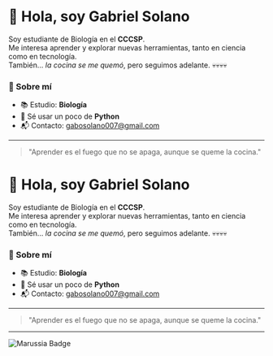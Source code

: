 # 👋 Hola, soy Gabriel Solano

Soy estudiante de Biología en el **CCCSP**.  
Me interesa aprender y explorar nuevas herramientas, tanto en ciencia como en tecnología.  
También... *la cocina se me quemó*, pero seguimos adelante. 💀💀💀💀

### 🧪 Sobre mí
- 📚 Estudio: **Biología**
- 🐍 Sé usar un poco de **Python**
- 📬 Contacto: [gabosolano007@gmail.com](mailto:gabosolano007@gmail.com)

---

> "Aprender es el fuego que no se apaga, aunque se queme la cocina."

# 👋 Hola, soy Gabriel Solano

Soy estudiante de Biología en el **CCCSP**.  
Me interesa aprender y explorar nuevas herramientas, tanto en ciencia como en tecnología.  
También... *la cocina se me quemó*, pero seguimos adelante. 💀💀💀💀

### 🧪 Sobre mí
- 📚 Estudio: **Biología**
- 🐍 Sé usar un poco de **Python**
- 📬 Contacto: [gabosolano007@gmail.com](mailto:gabosolano007@gmail.com)

---

> "Aprender es el fuego que no se apaga, aunque se queme la cocina."

---

![Marussia Badge](https://aleen42.github.io/badges/src/marussia.svg)


